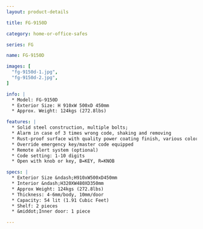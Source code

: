 ```yaml
---
layout: product-details

title: FG-9150D

category: home-or-office-safes

series: FG

name: FG-9150D

images: [
  "fg-9150d-1.jpg",
  "fg-9150d-2.jpg",
]

info: |
  * Model: FG-9150D
  * Exterior Size: H 910xW 500xD 450mm
  * Approx. Weight: 124kgs (272.8lbs)

features: |
  * Solid steel construction, multiple bolts;
  * Alarm in case of 3 times wrong code, shaking and removing
  * Rust-proof surface with quality power coating finish, various colors available
  * Override emergency key/master code equipped
  * Remote alert system (optional)
  * Code setting: 1-10 digits
  * Open with knob or key, B=KEY, R=KNOB

specs: |
  * Exterior Size &ndash;H910xW500xD450mm
  * Interior &ndash;H320XW480XD350mm
  * Approx Weight: 124kgs (272.8lbs)
  * Thickness: 4-6mm/body, 10mm/door
  * Capacity: 54 lit (1.91 Cubic Feet)
  * Shelf: 2 pieces
  * &middot;Inner door: 1 piece

---
```



